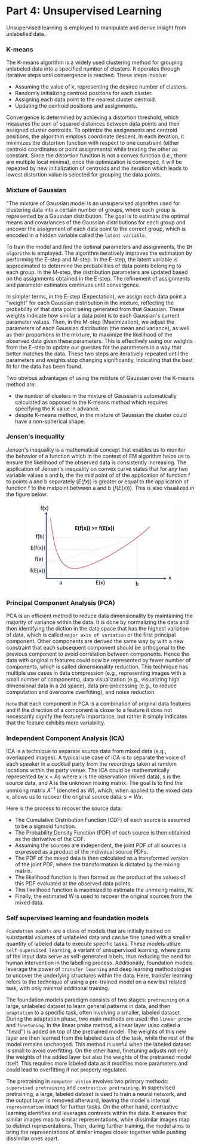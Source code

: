 # Part 4: Unsupervised Learning
Unsupervised learning is employed to manipulate and derive insight from unlabelled data.
### K-means
The K-means algorithm is a widely used clustering method for grouping unlabeled data into a specified number of clusters. It operates through iterative steps until convergence is reached. These steps involve:

- Assuming the value of k, representing the desired number of clusters.
- Randomly initializing centroid positions for each cluster.
- Assigning each data point to the nearest cluster centroid.
- Updating the centroid positions and assignments.  

Convergence is determined by achieving a distortion threshold, which measures the sum of squared distances between data points and their assigned cluster centroids. To optimize the assignments and centroid positions, the algorithm employs coordinate descent. In each iteration, it minimizes the distortion function with respect to one constraint (either centroid coordinates or point assignments) while treating the other as constant. Since the distortion function is not a convex function (i.e., there are multiple local minima), once the optimization is converged, it will be repeated by new initialization of centroids and the iteration which leads to lowest distortion value is selected for grouping the data points.
### Mixture of Gaussian
"The mixture of Gaussian model is an unsupervised algorithm used for clustering data into a certain number of groups, where each group is represented by a Gaussian distribution. The goal is to estimate the optimal means and covariances of the Gaussian distributions for each group and uncover the assignment of each data point to the correct group, which is encoded in a hidden variable called the `latent variable`. 

To train the model and find the optimal parameters and assignments, the `EM algorithm` is employed. The algorithm iteratively improves the estimation by performing the E-step and M-step. In the E-step, the latent variable is approximated to determine the probabilities of data points belonging to each group. In the M-step, the distribution parameters are updated based on the  assignments obtained in the E-step. The refinement of assignments and parameter estimates continues until convergence.

In simpler terms, in the E-step (Expectation), we assign each data point a "weight" for each Gaussian distribution in the mixture, reflecting the probability of that data point being generated from that Gaussian. These weights indicate how similar a data point is to each Gaussian's current parameter values. Then, in the M-step (Maximization), we adjust the parameters of each Gaussian distribution (the mean and variance), as well as their proportions in the mixture, to maximize the likelihood of the observed data given these parameters. This is effectively using our weights from the E-step to update our guesses for the parameters in a way that better matches the data. These two steps are iteratively repeated until the parameters and weights stop changing significantly, indicating that the best fit for the data has been found.

Two obvious advantages of using the mixture of Gaussian over the K-means method are: 
- the number of clusters in the mixture of Gaussian is automatically calculated as opposed to the K-means method which requires specifying the K value in advance.
- despite K-means method, in the mixture of Gaussian the cluster could have a non-spherical shape.

### Jensen's inequality
Jensen's inequality is a mathematical concept that enables us to monitor the behavior of a function which in the context of EM algorithm helps us to ensure the likelihood of the observed data is consistently increasing. The application of Jensen's inequality on convex curve states that for any two variable values a and b, the the mid point of of the application of function f to points a and b separately ($E(fx)$) is greater or equal to the application of function f to the midpoint between a and b ($f(E(x))$). This is also visualized in the figure below:

<p align="center">
  <img src="Figure/Jensens_inequality.png" alt="Hypothesis Function" width="400"/>
</p>

### Principal Component Analysis (PCA)

PCA is an efficient method to reduce data dimensionality by maintaining the majority of variance within the data. It is done by normalizing the data and then identifying the diction in the data space that has the highest variation of data, which is called `major axis of variation` or the first principal component. Other components are derived the same way by with a new constraint that each subsequent component should be orthogonal to the previous component to avoid correlation between components. Hence the data with original n features could now be represented by fewer number of components, which is called dimensionality reduction. This technique has multiple use cases in data compression (e.g., representing images with a small number of components), data visualization (e.g., visualizing high dimensional data in a 2d space), data pre-processing (e.g., to reduce computation and overcome overfitting), and noise reduction.  

`Note` that each component in PCA is a combination of original data features and if the direction of a component is closer to a feature it does not necessarily signify the feature's importance, but rather it simply indicates that the feature exhibits more variability.

### Independent Component Analysis (ICA)

ICA is a technique to separate source data from mixed data (e.g., overlapped images). A typical use case of ICA is to separate the voice of each speaker in a cocktail party from the recordings taken at random locations within the party venue. The ICA could be mathematically represented by x = As where x is the observation (mixed data), s is the source data, and A is the unknown mixing matrix. The goal is to find the unmixing matrix $A^{-1}$ (denoted as W), which, when applied to the mixed data x, allows us to recover the original source data: $s = Wx$.

Here is the process to recover the source data: 
- The Cumulative Distribution Function (CDF) of each source is assumed to be a sigmoid function.
- The Probability Density Function (PDF) of each source is then obtained as the derivative of the CDF.
- Assuming the sources are independent, the joint PDF of all sources is expressed as a product of the individual source PDFs.
- The PDF of the mixed data is then calculated as a transformed version of the joint PDF, where the transformation is dictated by the mixing matrix.
- The likelihood function is then formed as the product of the values of this PDF evaluated at the observed data points.
- This likelihood function is maximized to estimate the unmixing matrix, W.
- Finally, the estimated W is used to recover the original sources from the mixed data.

### Self supervised learning and foundation models
`Foundation models` are a class of models that are initially trained on substantial volumes of unlabeled data and can be fine tuned with a smaller quantity of labeled data to execute specific tasks. These models utilize `self-supervised learning`, a variant of unsupervised learning, where parts of the input data serve as self-generated labels, thus reducing the need for human intervention in the labelling process. Additionally, foundation models leverage the power of `transfer learning` and deep learning methodologies to uncover the underlying structures within the data. Here, transfer learning refers to the technique of using a pre-trained model on a new but related task, with only minimal additional training.

The foundation models paradigm consists of two stages: `pretraining` on a large, unlabeled dataset to learn general patterns in data, and then `adaptation` to a specific task, often involving a smaller, labeled dataset. During the adaptation phase, two main methods are used: the `linear probe` and `finetuning`. In the linear probe method, a linear layer (also called a "head") is added on top of the pretrained model. The weights of this new layer are then learned from the labeled data of the task, while the rest of the model remains unchanged. This method is useful when the labeled dataset is small to avoid overfitting. On the other hand, finetuning adjusts not only the weights of the added layer but also the weights of the pretrained model itself. This requires more labeled data as it modifies more parameters and could lead to overfitting if not properly regulated.

The pretraining in `computer vision` involves two primary methods: `supervised pretraining` and `contrastive pretraining`. In supervised pretraining, a large, labeled dataset is used to train a neural network, and the output layer is removed afterward, leaving the model's internal `representation` intact for further tasks. On the other hand, contrastive learning identifies and leverages contrasts within the data. It ensures that similar images map to similar representations, while dissimilar images map to distinct representations. Then, during further training, the model aims to bring the representations of similar images closer together while pushing dissimilar ones apart.